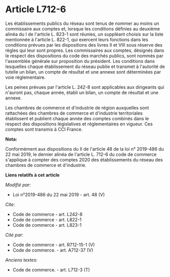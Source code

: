 # Article L712-6

Les établissements publics du réseau sont tenus de nommer au moins un commissaire aux comptes et, lorsque les conditions
définies au deuxième alinéa du I de l'article L. 823-1 sont réunies, un suppléant choisis sur la liste mentionnée à l'article
L. 822-1, qui exercent leurs fonctions dans les conditions prévues par les dispositions des livres II et VIII sous réserve
des règles qui leur sont propres. Les commissaires aux comptes, désignés dans le respect des dispositions du code des marchés
publics, sont nommés par l'assemblée générale sur proposition du président. Les conditions dans lesquelles chaque
établissement du réseau publie et transmet à l'autorité de tutelle un bilan, un compte de résultat et une annexe sont
déterminées par voie réglementaire.

Les peines prévues par l'article L. 242-8 sont applicables aux dirigeants qui n'auront pas, chaque année, établi un bilan, un
compte de résultat et une annexe.

Les chambres de commerce et d'industrie de région auxquelles sont rattachées des chambres de commerce et d'industrie
territoriales établissent et publient chaque année des comptes combinés dans le respect des dispositions législatives et
réglementaires en vigueur. Ces comptes sont transmis à CCI France.

**Nota:**

Conformément aux dispositions du II de l'article 48 de la loi n° 2019-486 du 22 mai 2019, le dernier alinéa de l'article L.
712-6 du code de commerce s'applique à compter des comptes 2020 des établissements du réseau des chambres de commerce et
d'industrie.

**Liens relatifs à cet article**

_Modifié par_:

  - Loi n°2019-486 du 22 mai 2019 - art. 48 (V)

_Cite_:

  - Code de commerce - art. L242-8
  - Code de commerce - art. L822-1
  - Code de commerce - art. L823-1

_Cité par_:

  - Code de commerce - art. R712-15-1 (V)
  - Code de commerce. - art. A712-37 (V)

_Anciens textes_:

  - Code de commerce. - art. L712-3 (T)
